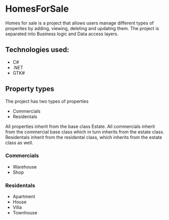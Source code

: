 # HomesForSale

Homes for sale is a project that allows users manage different types of properites by adding, viewing, deleting and updating them. 
The project is separated into Business logic and Data access layers.  

## Technologies used: 
* C#
* .NET
* GTK#

## Property types

The project has two types of properties
* Commercials
* Residentals

All properties inherit from the base class Estate.
All commercials inherit from the commercial base class which in turn inherits from the estate class.
Residentals inherit from the residental class, which inherits from the estate class as well.

### Commercials
* Warehouse
* Shop

### Residentals
* Apartment
* House
* Villa
* Townhouse
